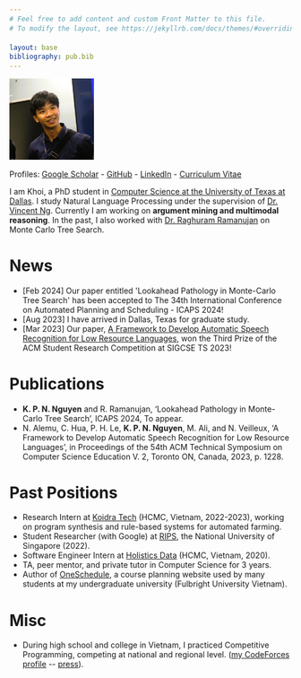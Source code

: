 ```yaml
---
# Feel free to add content and custom Front Matter to this file.
# To modify the layout, see https://jekyllrb.com/docs/themes/#overriding-theme-defaults

layout: base
bibliography: pub.bib
---
```


<img src='assets/ava-shirt.JPG' width="30%">

Profiles: [Google Scholar](https://scholar.google.com/citations?user=-oyrpkoAAAAJ&hl=en) - [GitHub](https://github.com/npnkhoi) - [LinkedIn](https://www.linkedin.com/in/npnkhoi/) - [Curriculum Vitae](assets/Khoi%20Nguyen%20-%20CV.pdf)

I am Khoi, a PhD student in [Computer Science at the University of Texas at Dallas](https://cs.utdallas.edu/). I study Natural Language Processing under the supervision of [Dr. Vincent Ng](https://www.hlt.utdallas.edu/~vince/). Currently I am working on **argument mining and multimodal reasoning**. In the past, I also worked with [Dr. Raghuram Ramanujan](https://www.davidson.edu/people/raghu-ramanujan) on Monte Carlo Tree Search.



# News
- [Feb 2024] Our paper entitled 'Lookahead Pathology in Monte-Carlo Tree Search' has been accepted to The 34th International Conference
on Automated Planning and Scheduling - ICAPS 2024!
- [Aug 2023] I have arrived in Dallas, Texas for graduate study.
- [Mar 2023] Our paper, [A Framework to Develop Automatic Speech Recognition for Low Resource Languages](https://dl.acm.org/doi/10.1145/3545947.3573271), won the Third Prize of the ACM Student Research Competition at SIGCSE TS 2023!

# Publications

- **K. P. N. Nguyen** and R. Ramanujan, ‘Lookahead Pathology in Monte-Carlo Tree Search’, ICAPS 2024, To appear.
- N. Alemu, C. Hua, P. H. Le, **K. P. N. Nguyen**, M. Ali, and N. Veilleux, ‘A Framework to Develop Automatic Speech Recognition for Low Resource Languages’, in Proceedings of the 54th ACM Technical Symposium on Computer Science Education V. 2, Toronto ON, Canada, 2023, p. 1228.

# Past Positions
- Research Intern at [Koidra Tech](https://www.koidra.ai/) (HCMC, Vietnam, 2022-2023), working on program synthesis and rule-based systems for automated farming.
- Student Researcher (with Google) at [RIPS](https://ims.nus.edu.sg/events/rips2022/), the National University of Singapore (2022).
- Software Engineer Intern at [Holistics Data](https://www.holistics.io/) (HCMC, Vietnam, 2020).
- TA, peer mentor, and private tutor in Computer Science for 3 years.
- Author of [OneSchedule](https://npnkhoi.github.io/oneschedule/), a course planning website used by many students at my undergraduate university (Fulbright University Vietnam).



# Misc
- During high school and college in Vietnam, I practiced Competitive Programming, competing at national and regional level. ([my CodeForces profile](https://codeforces.com/profile/pazabol) -- [press](https://fulbright.edu.vn/fulbright-students-win-bronze-medal-at-icpc-asia-can-tho-regional-contest/)).
<!-- - Other press: [[1]](https://fulbright.edu.vn/fulbright-grants-first-awards-for-series-of-community-minded-projects/), [[2]](https://baokhanhhoa.vn/xa-hoi/giao-duc/201505/rieng-uoc-mo-chung-dam-me-2387073/) -->
